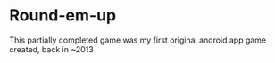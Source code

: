 # Round-em-up
This partially completed game was my first original android app game created, back in ~2013
